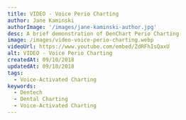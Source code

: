```yaml
---
title: VIDEO - Voice Perio Charting
author: Jane Kaminski
authorImage: '/images/jane-kaminski-author.jpg'
desc: A brief demonstration of DenChart Perio Charting
image: /images/video-voice-perio-charting.webp
videoUrl: https://www.youtube.com/embed/ZdRFhIsQaxU
alt: VIDEO - Voice Perio Charting
createdAt: 09/10/2018
updatedAt: 09/10/2018
tags:
  - Voice-Activated Charting
keywords:
  - Dentech
  - Dental Charting
  - Voice-Activated Charting
---
```

